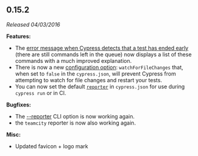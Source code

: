## 0.15.2

_Released 04/03/2016_

**Features:**

- The
  [error message when Cypress detects that a test has ended early](/guides/references/error-messages)
  (there are still commands left in the queue) now displays a list of these
  commands with a much improved explanation.
- There is now a new [configuration option](/guides/references/configuration):
  `watchForFileChanges` that, when set to `false` in the `cypress.json`, will
  prevent Cypress from attempting to watch for file changes and restart your
  tests.
- You can now set the default [`reporter`](/guides/references/configuration) in
  `cypress.json` for use during `cypress run` or in CI.

**Bugfixes:**

- The [--reporter](/guides/guides/command-line#cypress-run) CLI option is now
  working again.
- the `teamcity` reporter is now also working again.

**Misc:**

- Updated favicon + logo mark
